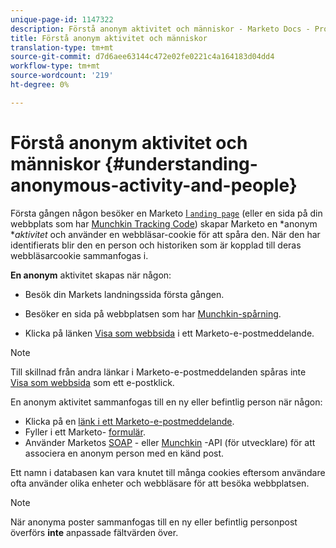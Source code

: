 ```yaml
---
unique-page-id: 1147322
description: Förstå anonym aktivitet och människor - Marketo Docs - Produktdokumentation
title: Förstå anonym aktivitet och människor
translation-type: tm+mt
source-git-commit: d7d6aee63144c472e02fe0221c4a164183d04dd4
workflow-type: tm+mt
source-wordcount: '219'
ht-degree: 0%

---
```



# Förstå anonym aktivitet och människor {#understanding-anonymous-activity-and-people}

Första gången någon besöker en Marketo [l `anding page`](http://docs.marketo.com/display/DOCS/Personalizing+Landing+Pages) (eller en sida på din webbplats som har [Munchkin Tracking Code](../../../../product-docs/administration/additional-integrations/add-munchkin-tracking-code-to-your-website.md)) skapar Marketo en *anonym **aktivitet* och använder en webbläsar-cookie för att spåra den. När den har identifierats blir den en person och historiken som är kopplad till deras webbläsarcookie sammanfogas i.

**En anonym** aktivitet skapas när någon:

* Besök din Markets landningssida första gången.

* Besöker en sida på webbplatsen som har [Munchkin-spårning](../../../../product-docs/administration/additional-integrations/add-munchkin-tracking-code-to-your-website.md).

* Klicka på länken [Visa som webbsida](../../../../product-docs/email-marketing/general/functions-in-the-editor/add-a-view-as-web-page-link-to-an-email.md) i ett Marketo-e-postmeddelande.

>[!NOTE]
>
>Till skillnad från andra länkar i Marketo-e-postmeddelanden spåras inte [Visa som webbsida](../../../../product-docs/email-marketing/general/functions-in-the-editor/add-a-view-as-web-page-link-to-an-email.md) som ett e-postklick.

En anonym aktivitet sammanfogas till en ny eller befintlig person när någon:

* Klicka på en [länk i ett Marketo-e-postmeddelande](../../../../product-docs/email-marketing/general/using-tokens/add-a-system-token-as-a-link-in-an-email.md).
* Fyller i ett Marketo- [formulär](../../../../product-docs/demand-generation/forms/form-actions/embed-a-form-on-your-website.md).
* Använder Marketos [SOAP](http://docs.marketo.com/pages/viewpage.action?pageid=7509846) - eller [Munchkin](../../../../product-docs/administration/additional-integrations/add-munchkin-tracking-code-to-your-website.md) -API (för utvecklare) för att associera en anonym person med en känd post.

Ett namn i databasen kan vara knutet till många cookies eftersom användare ofta använder olika enheter och webbläsare för att besöka webbplatsen.

>[!NOTE]
>
>När anonyma poster sammanfogas till en ny eller befintlig personpost överförs **inte** anpassade fältvärden över.

